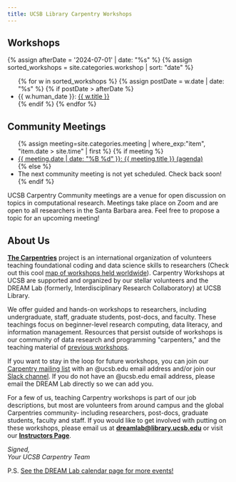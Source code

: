 ```yaml
---
title: UCSB Library Carpentry Workshops
---
```



<h2>Workshops</h2>

<!-- show workshops after 2024-03-01 -->
{% assign afterDate = '2024-07-01' | date: "%s" %}
{% assign sorted_workshops = site.categories.workshop | sort: "date" %}

<ul>
{% for w in sorted_workshops %}
  {% assign postDate = w.date | date: "%s" %}
  {% if postDate > afterDate %}
    <li>{{ w.human_date }}: <a href="{{ w.url }}">{{ w.title }}</a></li>
  {% endif %}
{% endfor %}
</ul>

## Community Meetings

<ul>
{% assign meeting=site.categories.meeting |  where_exp:"item", "item.date > site.time" | first %}
{% if meeting %}
    <li> <a href="{{meeting.url}}"> {{  meeting.date | date: "%B %d" }}: {{ meeting.title }} (agenda) </a></li>
{% else %}
    <li> The next community meeting is not yet scheduled. Check back soon! </li>
{% endif %}
</ul>


UCSB Carpentry Community meetings are a venue for open discussion on topics in computational research. Meetings take place on Zoom and are open to all researchers in the Santa Barbara area. Feel free to propose a topic for an upcoming meeting!

## About Us
**[The Carpentries](https://carpentries.org/)** project is an international organization of volunteers teaching foundational coding and data science skills to researchers (Check out this cool [map of workshops held worldwide](https://feeds.carpentries.org/plot_workshops_map.svg)). 
Carpentry Workshops at UCSB are supported and organized by our stellar volunteers and the DREAM Lab (formerly, Interdisciplinary Research Collaboratory) at UCSB Library.

We offer guided and hands-on workshops to researchers, including undergraduate, staff, graduate students, post-docs, and faculty. 
These teachings focus on beginner-level research computing, data literacy, and information management. 
Resources that persist outside of workshops is our community of data research and programming "carpenters," and the teaching material of [previous workshops](https://ucsbcarpentry.github.io/past-workshops).

If you want to stay in the loop for future workshops, you can join our [Carpentry mailing list](https://groups.google.com/u/1/a/library.ucsb.edu/g/carpentry/about) with an @ucsb.edu email address and/or join our [Slack channel](https://join.slack.com/t/ucsbcarpentry/shared_invite/zt-2kio5k9cx-Ro67PPzRDGOfeS3kMIuBAA). 
If you do not have an @ucsb.edu email address, please email the DREAM Lab directly so we can add you.

For a few of us, teaching Carpentry workshops is part of our job descriptions, but most are volunteers from around campus and the global Carpentries community- including researchers, post-docs, graduate students, faculty and staff. 
If you would like to get involved with putting on these workshops, please email us at **dreamlab@library.ucsb.edu** or visit our **[Instructors Page](https://ucsbcarpentry.github.io/community/instructors)**.

*Signed,*
<br>
*Your UCSB Carpentry Team*

P.S. [See the DREAM Lab calendar page for more events!](https://www.library.ucsb.edu/events-exhibitions?location=All&series=1218)

